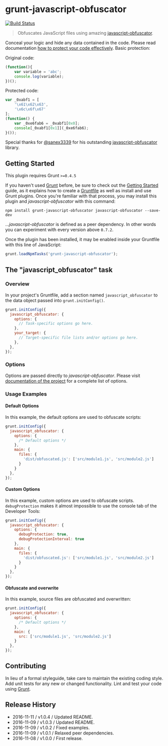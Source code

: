 # grunt-javascript-obfuscator

[![Build Status](https://travis-ci.org/tomasz-oponowicz/grunt-javascript-obfuscator.svg?branch=master)](https://travis-ci.org/tomasz-oponowicz/grunt-javascript-obfuscator)

> Obfuscates JavaScript files using amazing [javascript-obfuscator](https://github.com/javascript-obfuscator/javascript-obfuscator).

Conceal your logic and hide any data contained in the code. Please read documentation [how to protect your code effectively](https://github.com/javascript-obfuscator/javascript-obfuscator/blob/master/README.md). Basic protection:

Original code:

```js
(function(){
    var variable = 'abc';
    console.log(variable);
})();
```

Protected code:

```js
var _0xabf1 = [
    '\x61\x62\x63',
    '\x6c\x6f\x67'
];
(function() {
    var _0xe6fab6 = _0xabf1[0x0];
    console[_0xabf1[0x1]](_0xe6fab6);
}());
```



Special thanks for [@sanex3339](https://github.com/sanex3339) for his outstanding [javascript-obfuscator](https://github.com/javascript-obfuscator/javascript-obfuscator) library.

## Getting Started
This plugin requires Grunt `>=0.4.5`

If you haven't used [Grunt](http://gruntjs.com/) before, be sure to check out the [Getting Started](http://gruntjs.com/getting-started) guide, as it explains how to create a [Gruntfile](http://gruntjs.com/sample-gruntfile) as well as install and use Grunt plugins. Once you're familiar with that process, you may install this plugin and _javascript-obfuscator_ with this command:

```shell
npm install grunt-javascript-obfuscator javascript-obfuscator --save-dev
```

..._javascript-obfuscator_ is defined as a peer dependency. In other words you can experiment with every version above `0.7.2`. 

Once the plugin has been installed, it may be enabled inside your Gruntfile with this line of JavaScript:

```js
grunt.loadNpmTasks('grunt-javascript-obfuscator');
```

## The "javascript_obfuscator" task

### Overview
In your project's Gruntfile, add a section named `javascript_obfuscator` to the data object passed into `grunt.initConfig()`.

```js
grunt.initConfig({
  javascript_obfuscator: {
    options: {
      // Task-specific options go here.
    },
    your_target: {
      // Target-specific file lists and/or options go here.
    },
  },
});
```

### Options

Options are passed directly to _javascript-obfuscator_. Please visit [documentation of the project](https://github.com/javascript-obfuscator/javascript-obfuscator) for a complete list of options.

### Usage Examples

#### Default Options

In this example, the default options are used to obfuscate scripts:

```js
grunt.initConfig({
  javascript_obfuscator: {
    options: {
      /* Default options */
    },
    main: {
      files: {
        'dist/obfuscated.js': ['src/module1.js', 'src/module2.js']
      }
    }
  },
});
```

#### Custom Options

In this example, custom options are used to obfuscate scripts. `debugProtection` makes it almost impossible to use the console tab of the Developer Tools:

```js
grunt.initConfig({
  javascript_obfuscator: {
    options: {
      debugProtection: true,
      debugProtectionInterval: true
    },
    main: {
      files: {
        'dist/obfuscated.js': ['src/module1.js', 'src/module2.js']
      }
    }
  },
});
```

#### Obfuscate and overwrite

In this example, source files are obfuscated and overwritten:

```js
grunt.initConfig({
  javascript_obfuscator: {
    options: {
      /* Default options */
    },
    main: {
      src: ['src/module1.js', 'src/module2.js']
    }
  },
});
```

## Contributing
In lieu of a formal styleguide, take care to maintain the existing coding style. Add unit tests for any new or changed functionality. Lint and test your code using [Grunt](http://gruntjs.com/).

## Release History

 * 2016-11-11 / v1.0.4 / Updated README.
 * 2016-11-09 / v1.0.3 / Updated README.
 * 2016-11-09 / v1.0.2 / Fixed examples.
 * 2016-11-09 / v1.0.1 / Relaxed peer dependencies.
 * 2016-11-08 / v1.0.0 / First release.
